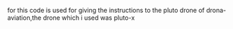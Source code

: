 for this code is used for giving the instructions to the pluto drone of drona-aviation,the drone which i used was pluto-x
